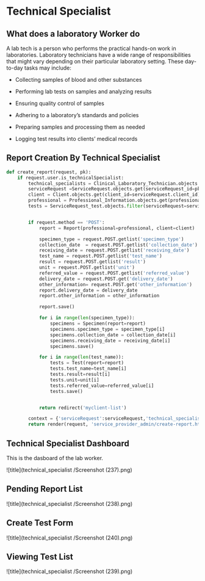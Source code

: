 # Technical Specialist

## What does a laboratory Worker do

A lab tech is a person who performs the practical hands-on work in laboratories. Laboratory technicians have a wide range of responsibilities that might vary depending on their particular laboratory setting. These day-to-day tasks may include:

- Collecting samples of blood and other substances

- Performing lab tests on samples and analyzing results

- Ensuring quality control of samples

- Adhering to a laboratory’s standards and policies

- Preparing samples and processing them as needed

- Logging test results into clients’ medical records

## Report Creation By Technical Specialist

```python
def create_report(request, pk):
    if request.user.is_technicalSpecialist:
        technical_specialists = Clinical_Laboratory_Technician.objects.get(user=request.user)
        serviceRequest =ServiceRequest.objects.get(serviceRequest_id=pk)
        client = Client.objects.get(client_id=serviceRequest.client_id)
        professional = Professional_Information.objects.get(professional_id=serviceRequest.professional_id)
        tests = ServiceRequest_test.objects.filter(serviceRequest=serviceRequest).filter(test_info_pay_status='Paid')


        if request.method == 'POST':
            report = Report(professional=professional, client=client)

            specimen_type = request.POST.getlist('specimen_type')
            collection_date  = request.POST.getlist('collection_date')
            receiving_date = request.POST.getlist('receiving_date')
            test_name = request.POST.getlist('test_name')
            result = request.POST.getlist('result')
            unit = request.POST.getlist('unit')
            referred_value = request.POST.getlist('referred_value')
            delivery_date = request.POST.get('delivery_date')
            other_information= request.POST.get('other_information')
            report.delivery_date = delivery_date
            report.other_information = other_information

            report.save()

            for i in range(len(specimen_type)):
                specimens = Specimen(report=report)
                specimens.specimen_type = specimen_type[i]
                specimens.collection_date = collection_date[i]
                specimens.receiving_date = receiving_date[i]
                specimens.save()

            for i in range(len(test_name)):
                tests = Test(report=report)
                tests.test_name=test_name[i]
                tests.result=result[i]
                tests.unit=unit[i]
                tests.referred_value=referred_value[i]
                tests.save()


            return redirect('myclient-list')

        context = {'serviceRequest':serviceRequest,'technical_specialists':technical_specialists,'tests':tests}
        return render(request, 'service_provider_admin/create-report.html',context)
```

## Technical Specialist Dashboard

This is the dasboard of the lab worker.

![title](technical_specialist /Screenshot (237).png)

## Pending Report List

![title](technical_specialist /Screenshot (238).png)

## Create Test Form

![title](technical_specialist /Screenshot (240).png)

## Viewing Test List

![title](technical_specialist /Screenshot (239).png)
